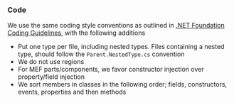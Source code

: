 ### Code

We use the same coding style conventions as outlined in [.NET Foundation Coding Guidelines](https://github.com/dotnet/corefx/blob/master/Documentation/coding-guidelines/coding-style.md), with the following additions
- Put one type per file, including nested types. Files containing a nested type, should follow the `Parent.NestedType.cs` convention
- We do not use regions
- For MEF parts/components, we favor constructor injection over property/field injection
- We sort members in classes in the following order; fields, constructors, events, properties and then methods
